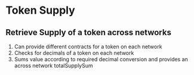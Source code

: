 # Token Supply

## Retrieve Supply of a token across networks
1. Can provide different contracts for a token on each network
2. Checks for decimals of a token on each network
3. Sums value according to required decimal conversion and provides an across network totalSupplySum